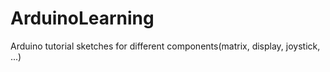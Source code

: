 # ArduinoLearning
Arduino tutorial sketches for different components(matrix, display, joystick, ...)
